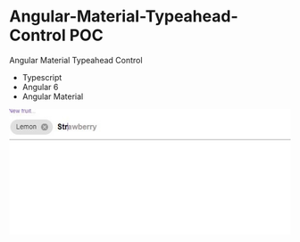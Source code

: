 # Angular-Material-Typeahead-Control POC
Angular Material Typeahead Control

* Typescript
* Angular 6 
* Angular Material


![](images/typeahead003.JPG?raw=true)

